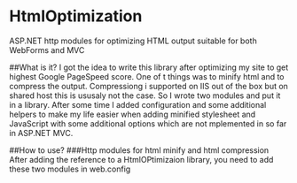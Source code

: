 # HtmlOptimization
ASP.NET http modules for optimizing HTML output suitable for both WebForms and MVC

##What is it?
I got the idea to write this library after optimizing my site to get highest Google PageSpeed score. One of t things was to minify html and to compress the output. 
Compressiong i supported on IIS out of the box but on shared host this is ususaly not the case. So I wrote two modules and put it in a library.
After some time I added configuration and some additional helpers to make my life easier when adding minified stylesheet and JavaScript with some additional options which are not mplemented in so far in ASP.NET MVC.

##How to use?
###Http modules for html minify and html compression
After adding the reference to a HtmlOPtimizaion library, you need to add these two modules in web.config
